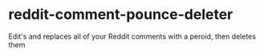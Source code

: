 # reddit-comment-pounce-deleter
Edit's and replaces all of your Reddit comments with a peroid, then deletes them
